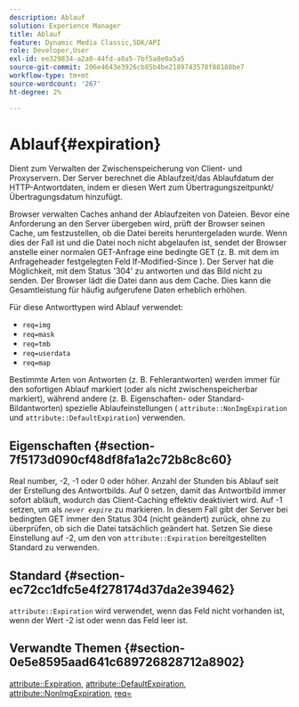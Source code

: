 ```yaml
---
description: Ablauf
solution: Experience Manager
title: Ablauf
feature: Dynamic Media Classic,SDK/API
role: Developer,User
exl-id: ee329834-a2a0-44fd-a0a5-7bf5a8e0a5a5
source-git-commit: 206e4643e3926cb85b4be2189743578f88180be7
workflow-type: tm+mt
source-wordcount: '267'
ht-degree: 2%

---
```


# Ablauf{#expiration}

Dient zum Verwalten der Zwischenspeicherung von Client- und Proxyservern. Der Server berechnet die Ablaufzeit/das Ablaufdatum der HTTP-Antwortdaten, indem er diesen Wert zum Übertragungszeitpunkt/Übertragungsdatum hinzufügt.

Browser verwalten Caches anhand der Ablaufzeiten von Dateien. Bevor eine Anforderung an den Server übergeben wird, prüft der Browser seinen Cache, um festzustellen, ob die Datei bereits heruntergeladen wurde. Wenn dies der Fall ist und die Datei noch nicht abgelaufen ist, sendet der Browser anstelle einer normalen GET-Anfrage eine bedingte GET (z. B. mit dem im Anfrageheader festgelegten Feld If-Modified-Since ). Der Server hat die Möglichkeit, mit dem Status &#39;304&#39; zu antworten und das Bild nicht zu senden. Der Browser lädt die Datei dann aus dem Cache. Dies kann die Gesamtleistung für häufig aufgerufene Daten erheblich erhöhen.

Für diese Antworttypen wird Ablauf verwendet:

* `req=img`
* `req=mask`
* `req=tmb`
* `req=userdata`
* `req=map`

Bestimmte Arten von Antworten (z. B. Fehlerantworten) werden immer für den sofortigen Ablauf markiert (oder als nicht zwischenspeicherbar markiert), während andere (z. B. Eigenschaften- oder Standard-Bildantworten) spezielle Ablaufeinstellungen ( `attribute::NonImgExpiration` und `attribute::DefaultExpiration`) verwenden.

## Eigenschaften {#section-7f5173d090cf48df8fa1a2c72b8c8c60}

Real number, -2, -1 oder 0 oder höher. Anzahl der Stunden bis Ablauf seit der Erstellung des Antwortbilds. Auf 0 setzen, damit das Antwortbild immer sofort abläuft, wodurch das Client-Caching effektiv deaktiviert wird. Auf -1 setzen, um als *`never expire`* zu markieren. In diesem Fall gibt der Server bei bedingten GET immer den Status 304 (nicht geändert) zurück, ohne zu überprüfen, ob sich die Datei tatsächlich geändert hat. Setzen Sie diese Einstellung auf -2, um den von `attribute::Expiration` bereitgestellten Standard zu verwenden.

## Standard {#section-ec72cc1dfc5e4f278174d37da2e39462}

`attribute::Expiration` wird verwendet, wenn das Feld nicht vorhanden ist, wenn der Wert -2 ist oder wenn das Feld leer ist.

## Verwandte Themen {#section-0e5e8595aad641c689726828712a8902}

[attribute::Expiration](../../../../../../is-api/image-catalog/image-serving-api-ref/c-image-catalog-reference/c-attributes-reference/r-expiration.md#reference-a0bf4686425d4e00b8014c4950fb62b7),  [attribute::DefaultExpiration](../../../../../../is-api/image-catalog/image-serving-api-ref/c-image-catalog-reference/c-attributes-reference/r-defaultexpiration.md#reference-0526166fab654fceb243b75d1ea4f0cf),  [attribute::NonImgExpiration](../../../../../../is-api/image-catalog/image-serving-api-ref/c-image-catalog-reference/c-attributes-reference/r-nonimgexpiration.md#reference-a8066cd0d24b4ea98100ade4821f1f9d),  [req=](../../../../../../is-api/http-ref/image-serving-api-ref/c-http-protocol-reference/c-command-reference/r-req/r-req.md#reference-907cdb4a97034db7ad94695f25552e76)
